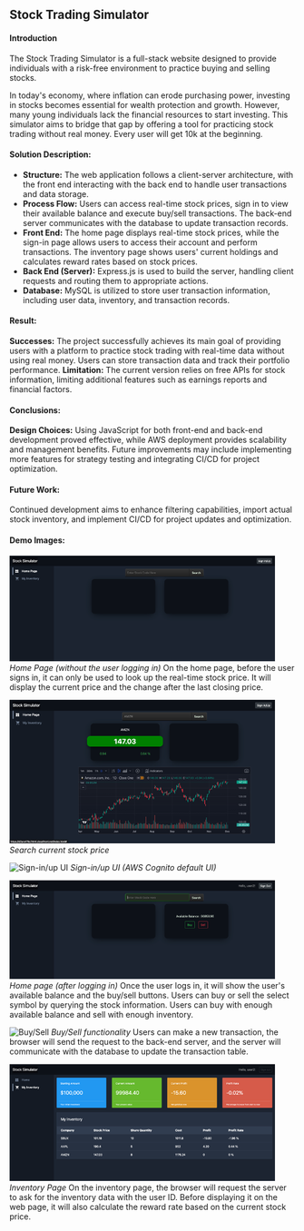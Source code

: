 ## Stock Trading Simulator

#### Introduction
The Stock Trading Simulator is a full-stack website designed to provide individuals with a risk-free environment to practice buying and selling stocks. 

In today's economy, where inflation can erode purchasing power, investing in stocks becomes essential for wealth protection and growth. However, many young individuals lack the financial resources to start investing. This simulator aims to bridge that gap by offering a tool for practicing stock trading without real money. Every user will get 10k at the beginning.

#### Solution Description:
- **Structure:** The web application follows a client-server architecture, with the front end interacting with the back end to handle user transactions and data storage.
- **Process Flow:** Users can access real-time stock prices, sign in to view their available balance and execute buy/sell transactions. The back-end server communicates with the database to update transaction records.
- **Front End:** The home page displays real-time stock prices, while the sign-in page allows users to access their account and perform transactions. The inventory page shows users' current holdings and calculates reward rates based on stock prices.
- **Back End (Server):** Express.js is used to build the server, handling client requests and routing them to appropriate actions.
- **Database:** MySQL is utilized to store user transaction information, including user data, inventory, and transaction records.

#### Result:
**Successes:** The project successfully achieves its main goal of providing users with a platform to practice stock trading with real-time data without using real money. Users can store transaction data and track their portfolio performance.
**Limitation:** The current version relies on free APIs for stock information, limiting additional features such as earnings reports and financial factors.
 
#### Conclusions:
**Design Choices:** Using JavaScript for both front-end and back-end development proved effective, while AWS deployment provides scalability and management benefits. Future improvements may include implementing more features for strategy testing and integrating CI/CD for project optimization.

#### Future Work:
Continued development aims to enhance filtering capabilities, import actual stock inventory, and implement CI/CD for project updates and optimization.

#### Demo Images:

![Home Page](demo/HomePage.png)
*Home Page (without the user logging in)*
On the home page, before the user signs in, it can only be used to look up the real-time stock price. It will display the current price and the change after the last closing price.

![Search](demo/Search.png)
*Search current stock price*

![Sign-in/up UI](demo/SignInUp.png)
*Sign-in/up UI (AWS Cognito default UI)*


![After Logging in](demo/AfterLogin.png)
*Home page (after logging in)*
Once the user logs in, it will show the user's available balance and the buy/sell buttons. Users can buy or sell the select symbol by querying the stock information. Users can buy with enough available balance and sell with enough inventory.


![Buy/Sell](demo/BuySell.png)
*Buy/Sell functionality*
Users can make a new transaction, the browser will send the request to the back-end server, and the server will communicate with the database to update the transaction table.

![Inventory Page](demo/Inventory.png)
*Inventory Page*
On the inventory page, the browser will request the server to ask for the inventory data with the user ID. Before displaying it on the web page, it will also calculate the reward rate based on the current stock price. 
